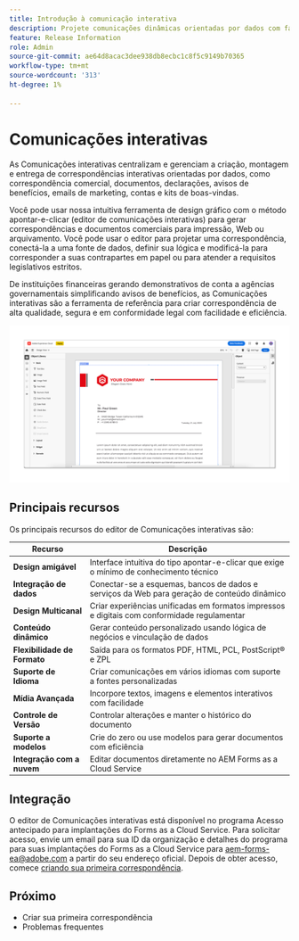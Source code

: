 ```yaml
---
title: Introdução à comunicação interativa
description: Projete comunicações dinâmicas orientadas por dados com facilidade com as Comunicações interativas da AEM Forms
feature: Release Information
role: Admin
source-git-commit: ae64d8acac3dee938db8ecbc1c8f5c9149b70365
workflow-type: tm+mt
source-wordcount: '313'
ht-degree: 1%

---
```



# Comunicações interativas

As Comunicações interativas centralizam e gerenciam a criação, montagem e entrega de correspondências interativas orientadas por dados, como correspondência comercial, documentos, declarações, avisos de benefícios, emails de marketing, contas e kits de boas-vindas.

Você pode usar nossa intuitiva ferramenta de design gráfico com o método apontar-e-clicar (editor de comunicações interativas) para gerar correspondências e documentos comerciais para impressão, Web ou arquivamento. Você pode usar o editor para projetar uma correspondência, conectá-la a uma fonte de dados, definir sua lógica e modificá-la para corresponder a suas contrapartes em papel ou para atender a requisitos legislativos estritos.

De instituições financeiras gerando demonstrativos de conta a agências governamentais simplificando avisos de benefícios, as Comunicações interativas são a ferramenta de referência para criar correspondência de alta qualidade, segura e em conformidade legal com facilidade e eficiência.

![Editor de Comunicação Interativa](/help/forms/assets/ic-editor.png)

## Principais recursos

Os principais recursos do editor de Comunicações interativas são:

| Recurso | Descrição |
|------------|-------------|
| **Design amigável** | Interface intuitiva do tipo apontar-e-clicar que exige o mínimo de conhecimento técnico |
| **Integração de dados** | Conectar-se a esquemas, bancos de dados e serviços da Web para geração de conteúdo dinâmico |
| **Design Multicanal** | Criar experiências unificadas em formatos impressos e digitais com conformidade regulamentar |
| **Conteúdo dinâmico** | Gerar conteúdo personalizado usando lógica de negócios e vinculação de dados |
| **Flexibilidade de Formato** | Saída para os formatos PDF, HTML, PCL, PostScript® e ZPL |
| **Suporte de Idioma** | Criar comunicações em vários idiomas com suporte a fontes personalizadas |
| **Mídia Avançada** | Incorpore textos, imagens e elementos interativos com facilidade |
| **Controle de Versão** | Controlar alterações e manter o histórico do documento |
| **Suporte a modelos** | Crie do zero ou use modelos para gerar documentos com eficiência |
| **Integração com a nuvem** | Editar documentos diretamente no AEM Forms as a Cloud Service |


## Integração

O editor de Comunicações interativas está disponível no programa Acesso antecipado para implantações do Forms as a Cloud Service. Para solicitar acesso, envie um email para sua ID da organização e detalhes do programa para suas implantações do Forms as a Cloud Service para [aem-forms-ea@adobe.com](mailto:aem-forms-ea@adobe.com) a partir do seu endereço oficial. Depois de obter acesso, comece [criando sua primeira correspondência](https://video.tv.adobe.com/v/3444094/).


## Próximo

* Criar sua primeira correspondência
* Problemas frequentes

<!-- 
* Familiarize yourself with terminology and concepts
* Walkthrough of interactive communications editor
* Create a fragment
* Preview and test a correspondence

-->
